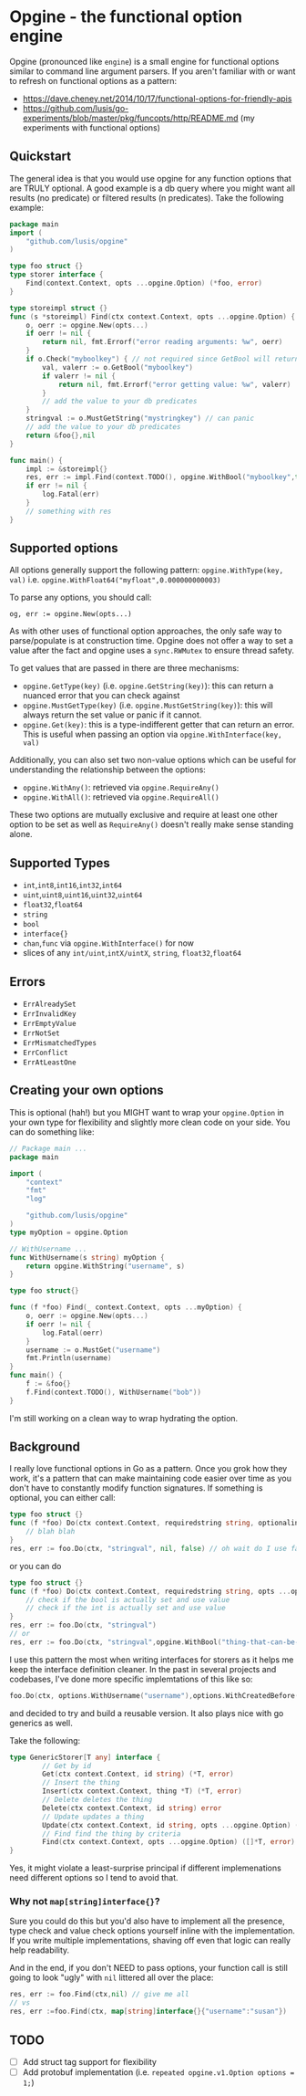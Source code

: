 # Opgine - the functional option engine
Opgine (pronounced like `engine`) is a small engine for functional options similar to command line argument parsers.
If you aren't familiar with or want to refresh on functional options as a pattern:
- https://dave.cheney.net/2014/10/17/functional-options-for-friendly-apis
- https://github.com/lusis/go-experiments/blob/master/pkg/funcopts/http/README.md (my experiments with functional options)

## Quickstart
The general idea is that you would use opgine for any function options that are TRULY optional. A good example is a db query where you might want all results (no predicate) or filtered results (n predicates). Take the following example:

```go
package main
import (
    "github.com/lusis/opgine"
)

type foo struct {}
type storer interface {
    Find(context.Context, opts ...opgine.Option) (*foo, error)
}

type storeimpl struct {}
func (s *storeimpl) Find(ctx context.Context, opts ...opgine.Option) {
    o, oerr := opgine.New(opts...)
    if oerr != nil {
        return nil, fmt.Errorf("error reading arguments: %w", oerr)
    }
    if o.Check("myboolkey") { // not required since GetBool will return an appropriate error if not set
        val, valerr := o.GetBool("myboolkey")
        if valerr != nil {
            return nil, fmt.Errorf("error getting value: %w", valerr)
        }
        // add the value to your db predicates
    }
    stringval := o.MustGetString("mystringkey") // can panic
    // add the value to your db predicates
    return &foo{},nil
}

func main() {
    impl := &storeimpl{}
    res, err := impl.Find(context.TODO(), opgine.WithBool("myboolkey",true),opgine.WithString("mystringkey","mystringval"))
    if err != nil {
        log.Fatal(err)
    }
    // something with res
}
```

## Supported options
All options generally support the following pattern:
`opgine.WithType(key, val)`
i.e.
`opgine.WithFloat64("myfloat",0.000000000003)`

To parse any options, you should call:

`og, err := opgine.New(opts...)`

As with other uses of functional option approaches, the only safe way to parse/populate is at construction time. Opgine does not offer a way to set a value after the fact and opgine uses a `sync.RWMutex` to ensure thread safety.

To get values that are passed in there are three mechanisms:
- `opgine.GetType(key)` (i.e. `opgine.GetString(key)`): this can return a nuanced error that you can check against
- `opgine.MustGetType(key)` (i.e. `opgine.MustGetString(key)`): this will always return the set value or panic if it cannot.
- `opgine.Get(key)`: this is a type-indifferent getter that can return an error. This is useful when passing an option via `opgine.WithInterface(key, val)`

Additionally, you can also set two non-value options which can be useful for understanding the relationship between the options:

- `opgine.WithAny()`: retrieved via `opgine.RequireAny()`
- `opgine.WithAll()`: retrieved via `opgine.RequireAll()`

These two options are mutually exclusive and require at least one other option to be set as well as `RequireAny()` doesn't really make sense standing alone. 

## Supported Types
- `int`,`int8`,`int16`,`int32`,`int64`
- `uint`,`uint8`,`uint16`,`uint32`,`uint64`
- `float32`,`float64`
- `string`
- `bool`
- `interface{}`
- `chan`,`func` via `opgine.WithInterface()` for now
- slices of any `int/uint`,`intX/uintX`, `string`, `float32`,`float64`

## Errors

- `ErrAlreadySet`
- `ErrInvalidKey`
- `ErrEmptyValue`
- `ErrNotSet`
- `ErrMismatchedTypes`
- `ErrConflict`
- `ErrAtLeastOne`

## Creating your own options
This is optional (hah!) but you MIGHT want to wrap your `opgine.Option` in your own type for flexibility and slightly more clean code on your side. You can do something like:

```go
// Package main ...
package main

import (
	"context"
	"fmt"
	"log"

	"github.com/lusis/opgine"
)
type myOption = opgine.Option

// WithUsername ...
func WithUsername(s string) myOption {
	return opgine.WithString("username", s)
}

type foo struct{}

func (f *foo) Find(_ context.Context, opts ...myOption) {
	o, oerr := opgine.New(opts...)
	if oerr != nil {
		log.Fatal(oerr)
	}
	username := o.MustGet("username")
	fmt.Println(username)
}
func main() {
	f := &foo{}
	f.Find(context.TODO(), WithUsername("bob"))
}
```

I'm still working on a clean way to wrap hydrating the option.

## Background
I really love functional options in Go as a pattern. Once you grok how they work, it's a pattern that can make maintaining code easier over time as you don't have to constantly modify function signatures. If something is optional, you can either call:

```go
type foo struct {}
func (f *foo) Do(ctx context.Context, requiredstring string, optionalint int, optionalbool bool){
    // blah blah
}
res, err := foo.Do(ctx, "stringval", nil, false) // oh wait do I use false here? Does false mean actually a false value or unset value?)
```

or you can do

```go
type foo struct {}
func (f *foo) Do(ctx context.Context, requiredstring string, opts ...opgine.Option){
    // check if the bool is actually set and use value
    // check if the int is actually set and use value
}
res, err := foo.Do(ctx, "stringval")
// or
res, err := foo.Do(ctx, "stringval",opgine.WithBool("thing-that-can-be-true-false-or-not-set",false))
```

I use this pattern the most when writing interfaces for storers as it helps me keep the interface definition cleaner.
In the past in several projects and codebases, I've done more specific implemtations of this like so:

```go
foo.Do(ctx, options.WithUsername("username"),options.WithCreatedBefore(time.Now()))
```

and decided to try and build a reusable version. It also plays nice with go generics as well.

Take the following:

```go
type GenericStorer[T any] interface {
        // Get by id
        Get(ctx context.Context, id string) (*T, error)
        // Insert the thing
        Insert(ctx context.Context, thing *T) (*T, error)
        // Delete deletes the thing
        Delete(ctx context.Context, id string) error
        // Update updates a thing 
        Update(ctx context.Context, id string, opts ...opgine.Option) (*T, error)
        // Find find the thing by criteria
        Find(ctx context.Context, opts ...opgine.Option) ([]*T, error)
}
```

Yes, it might violate a least-surprise principal if different implemenations need different options so I tend to avoid that.

### Why not `map[string]interface{}`?
Sure you could do this but you'd also have to implement all the presence, type check and value check options yourself inline with the implementation. If you write multiple implementations, shaving off even that logic can really help readability.

And in the end, if you don't NEED to pass options, your function call is still going to look "ugly" with `nil` littered all over the place:

```go
res, err := foo.Find(ctx,nil) // give me all
// vs
res, err :=foo.Find(ctx, map[string]interface{}{"username":"susan"})
```

## TODO
- [ ] Add struct tag support for flexibility
- [ ] Add protobuf implementation (i.e. `repeated opgine.v1.Option options = 1;`)
